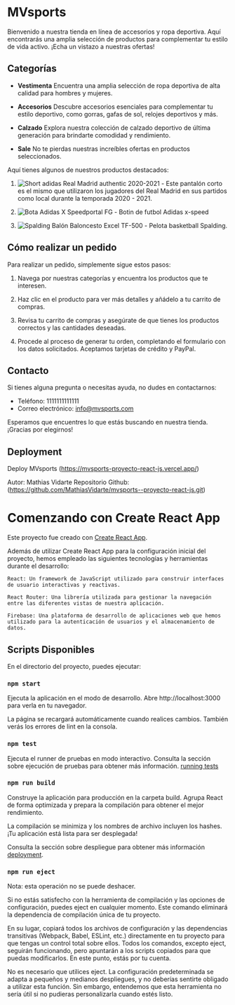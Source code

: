 # MVsports

Bienvenido a nuestra tienda en línea de accesorios y ropa deportiva. Aquí encontrarás una amplia selección de productos para complementar tu estilo de vida activo. ¡Echa un vistazo a nuestras ofertas!

## Categorías

- **Vestimenta**
  Encuentra una amplia selección de ropa deportiva de alta calidad para hombres y mujeres.
  
- **Accesorios**
  Descubre accesorios esenciales para complementar tu estilo deportivo, como gorras, gafas de sol, relojes deportivos y más.
  
- **Calzado**
 Explora nuestra colección de calzado deportivo de última generación para brindarte comodidad y rendimiento.
 
- **Sale**
  No te pierdas nuestras increíbles ofertas en productos seleccionados.

Aquí tienes algunos de nuestros productos destacados:

1. ![Short adidas Real Madrid authentic 2020-2021](https://media.futbolmania.com/media/catalog/product/cache/1/image/0f330055bc18e2dda592b4a7c3a0ea22/f/m/fm4734_imagen-del-pantalon-corto-futbol-adidas-real-madrid-authentic-primera-equipacion-2020-2021-blanco_1_frontal.jpg) - Este pantalón corto es el mismo que utilizaron los jugadores del Real Madrid en sus partidos como local durante la temporada 2020 - 2021.

2. ![Bota Adidas X Speedportal FG](https://assets.adidas.com/images/w_600,f_auto,q_auto/2700c22cb7174a5787c7ae5e01803365_9366/Zapatos_de_futbol_X_Speedflow.1_Terreno_Firme_Morado_GW7453_22_model.jpg) - Botin de futbol Adidas x-speed

3. ![Spalding Balón Baloncesto Excel TF-500](https://http2.mlstatic.com/D_NQ_NP_648314-MLU50272804921_062022-O.jpg) - Pelota basketball Spalding.

## Cómo realizar un pedido

Para realizar un pedido, simplemente sigue estos pasos:

1. Navega por nuestras categorías y encuentra los productos que te interesen.

2. Haz clic en el producto para ver más detalles y añádelo a tu carrito de compras.

3. Revisa tu carrito de compras y asegúrate de que tienes los productos correctos y las cantidades deseadas.

4. Procede al proceso de generar tu orden, completando el formulario con los datos solicitados. Aceptamos tarjetas de crédito y PayPal.



## Contacto

Si tienes alguna pregunta o necesitas ayuda, no dudes en contactarnos:

- Teléfono: 1111111111111
- Correo electrónico: info@mvsports.com

Esperamos que encuentres lo que estás buscando en nuestra tienda. ¡Gracias por elegirnos!

## Deployment

Deploy MVsports (https://mvsports-proyecto-react-js.vercel.app/)

Autor: Mathias Vidarte 
Repositorio Github: (https://github.com/MathiasVidarte/mvsports--proyecto-react-js.git)


# Comenzando con Create React App

Este proyecto fue creado con [Create React App](https://github.com/facebook/create-react-app).

Además de utilizar Create React App para la configuración inicial del proyecto, hemos empleado las siguientes tecnologías y herramientas durante el desarrollo:

    React: Un framework de JavaScript utilizado para construir interfaces de usuario interactivas y reactivas.

    React Router: Una librería utilizada para gestionar la navegación entre las diferentes vistas de nuestra aplicación.

    Firebase: Una plataforma de desarrollo de aplicaciones web que hemos utilizado para la autenticación de usuarios y el almacenamiento de datos.

## Scripts Disponibles

En el directorio del proyecto, puedes ejecutar:

### `npm start`

Ejecuta la aplicación en el modo de desarrollo.
Abre http://localhost:3000 para verla en tu navegador.

La página se recargará automáticamente cuando realices cambios.
También verás los errores de lint en la consola.

### `npm test`

Ejecuta el runner de pruebas en modo interactivo.
Consulta la sección sobre ejecución de pruebas para obtener más información. [running tests](https://facebook.github.io/create-react-app/docs/running-tests) 

### `npm run build`

Construye la aplicación para producción en la carpeta build.
Agrupa React de forma optimizada y prepara la compilación para obtener el mejor rendimiento.

La compilación se minimiza y los nombres de archivo incluyen los hashes.
¡Tu aplicación está lista para ser desplegada!

Consulta la sección sobre despliegue para obtener más información [deployment](https://facebook.github.io/create-react-app/docs/deployment).

### `npm run eject`

Nota: esta operación no se puede deshacer.

Si no estás satisfecho con la herramienta de compilación y las opciones de configuración, puedes eject en cualquier momento. Este comando eliminará la dependencia de compilación única de tu proyecto.

En su lugar, copiará todos los archivos de configuración y las dependencias transitivas (Webpack, Babel, ESLint, etc.) directamente en tu proyecto para que tengas un control total sobre ellos. Todos los comandos, excepto eject, seguirán funcionando, pero apuntarán a los scripts copiados para que puedas modificarlos. En este punto, estás por tu cuenta.

No es necesario que utilices eject. La configuración predeterminada se adapta a pequeños y medianos despliegues, y no deberías sentirte obligado a utilizar esta función. Sin embargo, entendemos que esta herramienta no sería útil si no pudieras personalizarla cuando estés listo.

